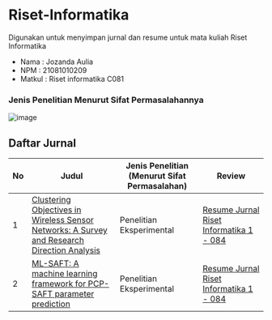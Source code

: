 # Riset-Informatika
Digunakan untuk menyimpan jurnal dan resume untuk mata kuliah Riset Informatika

- Nama    : Jozanda Aulia
- NPM     : 21081010209
- Matkul  : Riset informatika C081

### Jenis Penelitian Menurut Sifat Permasalahannya
![image](https://github.com/user-attachments/assets/4012dae4-3002-40f4-80b4-ec75553d1982)


## Daftar Jurnal
| No | Judul | Jenis Penelitian (Menurut Sifat Permasalahan) | Review |
| -- | ----- | ----------------------------------- | ------ |
| 1  | [Clustering Objectives in Wireless Sensor Networks: A Survey and Research Direction Analysis](https://doi.org/10.1016/j.comnet.2020.107376) | Penelitian Eksperimental | [Resume Jurnal Riset Informatika 1 - 084](https://github.com/marchelp/Riset-Informatika/blob/main/Resume%20Jurnal%20Riset%20Informatika%201%20-%20084.pdf) |
| 2  | [ML-SAFT: A machine learning framework for PCP-SAFT parameter prediction](https://doi.org/10.1016/j.cej.2024.151999) | Penelitian Eksperimental | [Resume Jurnal Riset Informatika 1 - 084](https://github.com/marchelp/Riset-Informatika/blob/main/Resume%20Jurnal%20Riset%20Informatika%201%20-%20084.pdf) |
